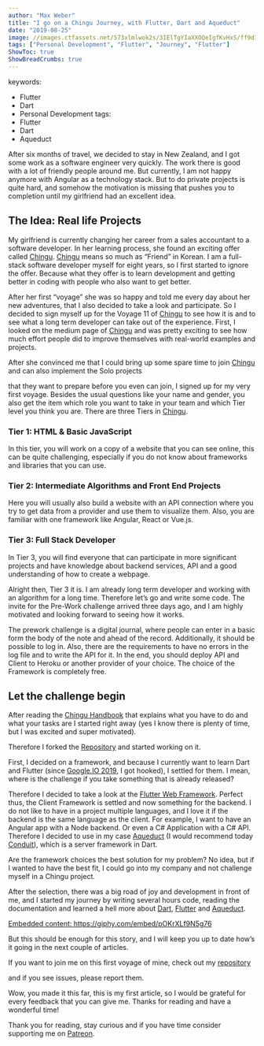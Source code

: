 ```yaml
---
author: "Max Weber"
title: "I go on a Chingu Journey, with Flutter, Dart and Aqueduct"
date: "2019-08-25"
image: //images.ctfassets.net/573xlmlwok2s/3IElTgYIaXXOQeIgfKvHxS/ff9d1825692949b031375517e9d34ac8/chingu-journey-feature.webp
tags: ["Personal Development", "Flutter", "Journey", "Flutter"]
ShowToc: true
ShowBreadCrumbs: true
---
```


keywords:

- Flutter
- Dart
- Personal Development
  tags:
- Flutter
- Dart
- Aqueduct

After six months of travel, we decided to stay in New Zealand, and I got some
work as a software engineer very quickly. The work there is good with a lot of
friendly people around me. But currently, I am not happy anymore with Angular
as a technology stack. But to do private projects is quite hard, and somehow
the motivation is missing that pushes you to completion until my girlfriend
had an excellent idea.

## The Idea: Real life Projects

My girlfriend is currently changing her career from a sales accountant to a
software developer. In her learning process, she found an exciting offer
called [Chingu](https://www.chingu.io/). [Chingu](https://www.chingu.io/)
means so much as “Friend” in Korean. I am a full-stack software developer
myself for eight years, so I first started to ignore the offer. Because what
they offer is to learn development and getting better in coding with people
who also want to get better.

After her first “voyage” she was so happy and told me every day about her new
adventures, that I also decided to take a look and participate. So I decided
to sign myself up for the Voyage 11 of [Chingu](https://www.chingu.io/) to see
how it is and to see what a long term developer can take out of the
experience. First, I looked on the medium page of
[Chingu](https://www.chingu.io/) and was pretty exciting to see how much
effort people did to improve themselves with real-world examples and projects.

After she convinced me that I could bring up some spare time to join
[Chingu](https://www.chingu.io/) and can also implement the Solo projects

that they want to prepare before you even can join, I signed up for my very
first voyage. Besides the usual questions like your name and gender, you also
get the item which role you want to take in your team and which Tier level you
think you are. There are three Tiers in [Chingu](https://www.chingu.io/).

### Tier 1: HTML & Basic JavaScript

In this tier, you will work on a copy of a website that you can see online,
this can be quite challenging, especially if you do not know about frameworks
and libraries that you can use.

### Tier 2: Intermediate Algorithms and Front End Projects

Here you will usually also build a website with an API connection where you
try to get data from a provider and use them to visualize them. Also, you are
familiar with one framework like Angular, React or Vue.js.

### Tier 3: Full Stack Developer

In Tier 3, you will find everyone that can participate in more significant
projects and have knowledge about backend services, API and a good
understanding of how to create a webpage.

Alright then, Tier 3 it is. I am already long term developer and working with
an algorithm for a long time. Therefore let’s go and write some code. The
invite for the Pre-Work challenge arrived three days ago, and I am highly
motivated and looking forward to seeing how it works.

The prework challenge is a digital journal, where people can enter in a basic
form the body of the note and ahead of the record. Additionally, it should be
possible to log in. Also, there are the requirements to have no errors in the
log file and to write the API for it. In the end, you should deploy API and
Client to Heroku or another provider of your choice. The choice of the
Framework is completely free.

## Let the challenge begin

After reading the [Chingu
Handbook](https://medium.com/chingu/the-voyage-3-handbook-1487c688a17a) that
explains what you have to do and what your tasks are I started right away (yes
I know there is plenty of time, but I was excited and super motivated).

Therefore I forked the
[Repository](https://github.com/md-weber/voyage-prework-tier3-journal-app) and
started working on it.

First, I decided on a framework, and because I currently want to learn Dart
and Flutter (since [Google.IO 2019](https://io.google/2019/?lng=en), I got
hooked), I settled for them. I mean, where is the challenge if you take
something that is already released?

Therefore I decided to take a look at the [Flutter Web
Framework](https://flutter.dev/multi-platform/web). Perfect thus, the Client
Framework is settled and now something for the backend. I do not like to have
in a project multiple languages, and I love it if the backend is the same
language as the client. For example, I want to have an Angular app with a Node
backend. Or even a C# Application with a C# API. Therefore I decided to use in
my case [Aqueduct](https://aqueduct.io/) (I would recommend today
[Conduit](https://www.theconduit.dev/)), which is a server framework in Dart.

Are the framework choices the best solution for my problem? No idea, but if I
wanted to have the best fit, I could go into my company and not challenge
myself in a Chingu project.

After the selection, there was a big road of joy and development in front of
me, and I started my journey by writing several hours code, reading the
documentation and learned a hell more about [Dart](https://dart.dev/),
[Flutter](https://flutter.dev/) and [Aqueduct](https://aqueduct.io/).

<a href="https://giphy.com/embed/pOKrXLf9N5g76" class="embedly-card"
  data-card-width="100%" data-card-controls="0">Embedded content:
https://giphy.com/embed/pOKrXLf9N5g76</a>

But this should be enough for this story, and I will keep you up to date how’s
it going in the next couple of articles.

If you want to join me on this first voyage of mine, check out my
[repository](https://github.com/md-weber/voyage-prework-tier3-journal-app)

and if you see issues, please report them.

Wow, you made it this far, this is my first article, so I would be grateful
for every feedback that you can give me. Thanks for reading and have a
wonderful time!

Thank you for reading, stay curious and if you have time consider supporting me on [Patreon](https://patreon.com/dev_cafe).
